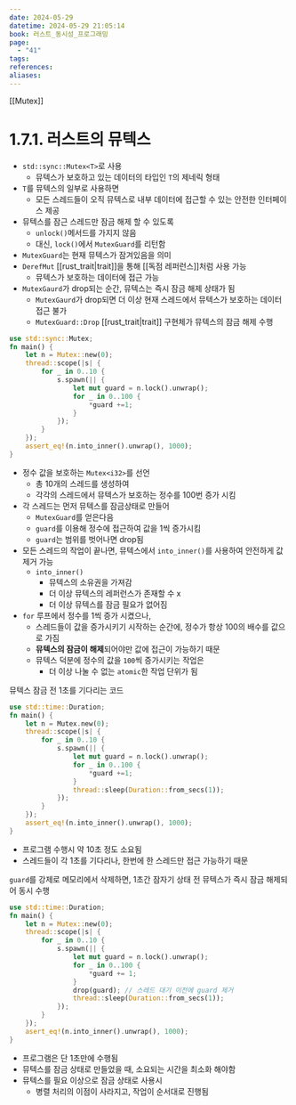 ```yaml
---
date: 2024-05-29
datetime: 2024-05-29 21:05:14
book: 러스트_동시성_프로그래밍
page:
  - "41"
tags: 
references: 
aliases:
---
```

[[Mutex]]

# 1.7.1. 러스트의 뮤텍스
- `std::sync::Mutex<T>`로 사용
	- 뮤텍스가 보호하고 있는 데이터의 타입인 `T`의 제네릭 형태
- `T`를 뮤텍스의 일부로 사용하면
	- 모든 스레드들이 오직 뮤텍스로 내부 데이터에 접근할 수 있는 안전한 인터페이스 제공
- 뮤텍스를 잠근 스레드만 잠금 해제 할 수 있도록
	- `unlock()`메서드를 가지지 않음
	- 대신, `lock()`에서 `MutexGuard`를 리턴함
- `MutexGuard`는 현재 뮤텍스가 잠겨있음을 의미
- `DerefMut` [[rust_trait|trait]]을 통해 [[독점 레퍼런스]]처럼 사용 가능
	- 뮤텍스가 보호하는 데이터에 접근 가능
- `MutexGaurd`가 drop되는 순간, 뮤텍스는 즉시 잠금 해제 상태가 됨
	- `MutexGaurd`가 drop되면 더 이상 현재 스레드에서 뮤텍스가 보호하는 데이터 접근 불가
	- `MutexGuard::Drop` [[rust_trait|trait]] 구현체가 뮤텍스의 잠금 해제 수행

```rust
use std::sync::Mutex;
fn main() {
	let n = Mutex::new(0);
	thread::scope(|s| {
		for _ in 0..10 {
			s.spawn(|| {
				let mut guard = n.lock().unwrap();
				for _ in 0..100 {
					*guard +=1;
				}
			});
		}	
	});
	assert_eq!(n.into_inner().unwrap(), 1000);
}
```
- 정수 값을 보호하는 `Mutex<i32>`를 선언
	- 총 10개의 스레드를 생성하여
	- 각각의 스레드에서 뮤텍스가 보호하는 정수를 100번 증가 시킴
- 각 스레드는 먼저 뮤텍스를 잠금상태로 만들어
	- `MutexGuard`를 얻은다음
	- `guard`를 이용해 정수에 접근하여 값을 1씩 증가시킴
	- `guard`는 범위를 벗어나면 drop됨
- 모든 스레드의 작업이 끝나면, 뮤텍스에서 `into_inner()`를 사용하여 안전하게 값 제거 가능
	- `into_inner()`
		- 뮤텍스의 소유권을 가져감
		- 더 이상 뮤텍스의 레퍼런스가 존재할 수 x
		- 더 이상 뮤텍스를 잠금 필요가 없어짐
- `for` 루프에서 정수를 1씩 증가 시켰으나,
	- 스레드들이 값을 증가시키기 시작하는 순간에, 정수가 항상 100의 배수를 값으로 가짐
	- **뮤텍스의 잠금이 해제**되어야만 값에 접근이 가능하기 때문
	- 뮤텍스 덕분에 정수의 값을 `100`씩 증가시키는 작업은
		- 더 이상 나눌 수 없는 `atomic`한 작업 단위가 됨

뮤텍스 잠금 전 1초를 기다리는 코드
```rust
use std::time::Duration;
fn main() {
	let n = Mutex.new(0);
	thread::scope(|s| {
		for _ in 0..10 {
			s.spawn(|| {
				let mut guard = n.lock().unwrap();
				for _ in 0..100 {
					*guard +=1;
				}
				thread::sleep(Duration::from_secs(1));
			});
		}
	});
	assert_eq!(n.into_inner().unwrap(), 1000);
}
``` 
- 프로그램 수행시 약 10초 정도 소요됨
- 스레드들이 각 1초를 기다리나, 한번에 한 스레드만 접근 가능하기 때문

`guard`를 강제로 메모리에서 삭제하면, 1초간 잠자기 상태 전 뮤텍스가 즉시 잠금 해제되어 동시 수행
```rust
use std::time::Duration;
fn main() {
	let n = Mutex::new(0);
	thread::scope(|s| {
		for _ in 0..10 {
			s.spawn(|| {
				let mut guard = n.lock().unwrap();
				for _ in 0..100 {
					*guard += 1;
				}
				drop(guard); // 스레드 대기 이전에 guard 제거
				thread::sleep(Duration::from_secs(1));
			});
		}
	});
	asert_eq!(n.into_inner().unwrap(), 1000);
}
```
- 프로그램은 단 1초만에 수행됨
- 뮤텍스를 잠금 상태로 만들었을 때, 소요되는 시간을 최소화 해야함
- 뮤텍스를 필요 이상으로 잠금 상태로 사용시
	- 병렬 처리의 이점이 사라지고, 작업이 순서대로 진행됨
